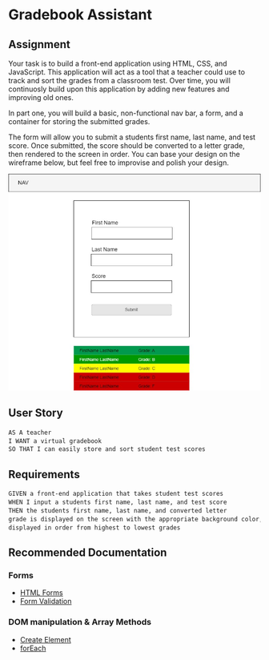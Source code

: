 # Gradebook Assistant

## Assignment

Your task is to build a front-end application using HTML, CSS, and JavaScript. This application will act as a tool that a teacher could use to track and sort the grades from a classroom test. Over time, you will continuosly build upon this application by adding new features and improving old ones.

In part one, you will build a basic, non-functional nav bar, a form, and a container for storing the submitted grades.

The form will allow you to submit a students first name, last name, and test score. Once submitted, the score should be converted to a letter grade, then rendered to the screen in order. You can base your design on the wireframe below, but feel free to improvise and polish your design.

![Gradebook Wireframe](./assets/img/wireframe.jpg)

## User Story

```md
AS A teacher
I WANT a virtual gradebook
SO THAT I can easily store and sort student test scores
```

## Requirements

```md
GIVEN a front-end application that takes student test scores
WHEN I input a students first name, last name, and test score
THEN the students first name, last name, and converted letter
grade is displayed on the screen with the appropriate background color,
displayed in order from highest to lowest grades
```

## Recommended Documentation

### Forms

- [HTML Forms](https://www.w3schools.com/html/html_forms.asp)
- [Form Validation](https://www.w3schools.com/js/js_validation.asp)

### DOM manipulation & Array Methods

- [Create Element](https://www.w3schools.com/jsref/met_document_createelement.asp)
- [forEach](https://developer.mozilla.org/en-US/docs/Web/JavaScript/Reference/Global_Objects/Array/forEach)
